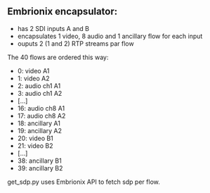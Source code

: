 ## Embrionix encapsulator:

* has 2 SDI inputs A and B
* encapsulates 1 video, 8 audio and 1 ancillary flow for each input
* ouputs 2 (1 and 2) RTP streams par flow

The 40 flows are ordered this way:

* 0:  video A1
* 1:  video A2
* 2:  audio ch1 A1
* 3:  audio ch1 A2
* [...]
* 16: audio ch8 A1
* 17: audio ch8 A2
* 18: ancillary A1
* 19: ancillary A2
* 20: video B1
* 21: video B2
* [...]
* 38: ancillary B1
* 39: ancillary B2

get_sdp.py uses Embrionix API to fetch sdp per flow.
